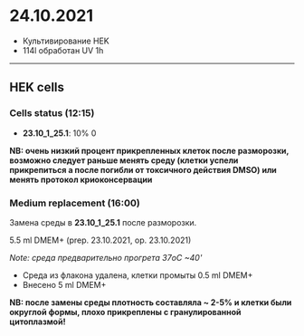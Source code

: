 24.10.2021
==========

- Культивирование HEK
- 114l обработан UV 1h

---

## HEK cells
### Cells status (12:15)
- **23.10_1_25.1**: 10% 0

**NB: очень низкий процент прикрепленных клеток после разморозки, возможно следует раньше менять среду (клетки успели прикрепиться а после погибли от токсичного действия DMSO) или менять протокол криоконсервации**

### Medium replacement (16:00)
Замена среды в **23.10_1_25.1** после разморозки.

5.5 ml DMEM+ (prep. 23.10.2021, op. 23.10.2021)

*Note: среда предварительно прогрета 37oC ~40'*

- Среда из флакона удалена, клетки промыты 0.5 ml DMEM+
- Внесено 5 ml DMEM+

**NB: после замены среды плотность составляла ~ 2-5% и клетки были округлой формы, плохо прикреплены с гранулированной цитоплазмой!**